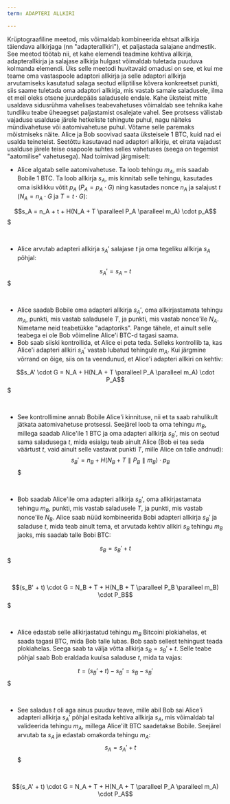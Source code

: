 ```yaml
---
term: ADAPTERI ALLKIRI

---
```

Krüptograafiline meetod, mis võimaldab kombineerida ehtsat allkirja täiendava allkirjaga (nn "adapterallkiri"), et paljastada salajane andmestik. See meetod töötab nii, et kahe elemendi teadmine kehtiva allkirja, adapterallkirja ja salajase allkirja hulgast võimaldab tuletada puuduva kolmanda elemendi. Üks selle meetodi huvitavaid omadusi on see, et kui me teame oma vastaspoole adaptori allkirja ja selle adaptori allkirja arvutamiseks kasutatud salaga seotud elliptilise kõvera konkreetset punkti, siis saame tuletada oma adaptori allkirja, mis vastab samale saladusele, ilma et meil oleks otsene juurdepääs saladusele endale. Kahe üksteist mitte usaldava sidusrühma vahelises teabevahetuses võimaldab see tehnika kahe tundliku teabe üheaegset paljastamist osalejate vahel. See protsess välistab vajaduse usalduse järele hetkeliste tehingute puhul, nagu näiteks mündivahetuse või aatomivahetuse puhul. Võtame selle paremaks mõistmiseks näite. Alice ja Bob soovivad saata üksteisele 1 BTC, kuid nad ei usalda teineteist. Seetõttu kasutavad nad adaptori allkirju, et eirata vajadust usalduse järele teise osapoole suhtes selles vahetuses (seega on tegemist "aatomilise" vahetusega). Nad toimivad järgmiselt:


- Alice algatab selle aatomivahetuse. Ta loob tehingu $m_A$, mis saadab Bobile 1 BTC. Ta loob allkirja $s_A$, mis kinnitab selle tehingu, kasutades oma isiklikku võtit $p_A$ ($P_A = p_A \cdot G$) ning kasutades nonce $n_A$ ja salajust $t$ ($N_A = n_A \cdot G$ ja $T = t \cdot G$):

$$s_A = n_A + t + H(N_A + T \paralleel P_A \paralleel m_A) \cdot p_A$$$

&nbsp;


- Alice arvutab adapteri allkirja $s_A'$ salajase $t$ ja oma tegeliku allkirja $s_A$ põhjal:

$$s_A' = s_A - t$$$

&nbsp;


- Alice saadab Bobile oma adapteri allkirja $s_A'$, oma allkirjastamata tehingu $m_A$, punkti, mis vastab saladusele $T$, ja punkti, mis vastab nonce'ile $N_A$. Nimetame neid teabetükke "adaptoriks". Pange tähele, et ainult selle teabega ei ole Bob võimeline Alice'i BTC-d tagasi saama.
- Bob saab siiski kontrollida, et Alice ei peta teda. Selleks kontrollib ta, kas Alice'i adapteri allkiri $s_A'$ vastab lubatud tehingule $m_A$. Kui järgmine võrrand on õige, siis on ta veendunud, et Alice'i adapteri allkiri on kehtiv:

$$s_A' \cdot G = N_A + H(N_A + T \paralleel P_A \paralleel m_A) \cdot P_A$$$

&nbsp;


- See kontrollimine annab Bobile Alice'i kinnituse, nii et ta saab rahulikult jätkata aatomivahetuse protsessi. Seejärel loob ta oma tehingu $m_B$, millega saadab Alice'ile 1 BTC ja oma adapteri allkirja $s_B'$, mis on seotud sama saladusega $t$, mida esialgu teab ainult Alice (Bob ei tea seda väärtust $t$, vaid ainult selle vastavat punkti $T$, mille Alice on talle andnud): $$s_B' = n_B + H(N_B + T \parallel P_B \parallel m_B) \cdot p_B$$$

&nbsp;


- Bob saadab Alice'ile oma adapteri allkirja $s_B'$, oma allkirjastamata tehingu $m_B$, punkti, mis vastab saladusele $T$, ja punkti, mis vastab nonce'ile $N_B$. Alice saab nüüd kombineerida Bobi adapteri allkirja $s_B'$ ja saladuse $t$, mida teab ainult tema, et arvutada kehtiv allkiri $s_B$ tehingu $m_B$ jaoks, mis saadab talle Bobi BTC:

$$s_B = s_B' + t$$$

&nbsp;

$$(s_B' + t) \cdot G = N_B + T + H(N_B + T \paralleel P_B \paralleel m_B) \cdot P_B$$$

&nbsp;


- Alice edastab selle allkirjastatud tehingu $m_B$ Bitcoini plokiahelas, et saada tagasi BTC, mida Bob talle lubas. Bob saab sellest tehingust teada plokiahelas. Seega saab ta välja võtta allkirja $s_B = s_B' + t$. Selle teabe põhjal saab Bob eraldada kuulsa saladuse $t$, mida ta vajas:

$$t = (s_B' + t) - s_B' = s_B - s_B'$$$

&nbsp;


- See saladus $t$ oli aga ainus puuduv teave, mille abil Bob sai Alice'i adapteri allkirja $s_A'$ põhjal esitada kehtiva allkirja $s_A$, mis võimaldab tal valideerida tehingu $m_A$, millega Alice'ilt BTC saadetakse Bobile. Seejärel arvutab ta $s_A$ ja edastab omakorda tehingu $m_A$: $$s_A = s_A' + t$$$

&nbsp;

$$(s_A' + t) \cdot G = N_A + T + H(N_A + T \paralleel P_A \paralleel m_A) \cdot P_A$$
